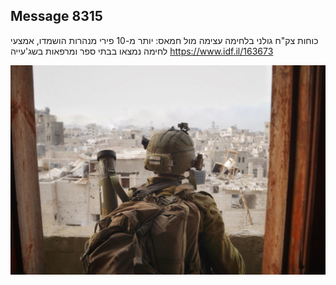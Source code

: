 ## Message 8315

כוחות צק"ח גולני בלחימה עצימה מול חמאס: 
יותר מ-10 פירי מנהרות הושמדו, אמצעי לחימה נמצאו בבתי ספר ומרפאות בשג'עייה
https://www.idf.il/163673

![Photo](./8315/8315_photo.jpg)
